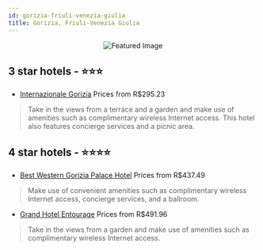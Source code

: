 ```yaml
---
id: gorizia-friuli-venezia-giulia
title: Gorizia, Friuli-Venezia Giulia
---
```


<center><img src="https://i.travelapi.com/hotels/2000000/1550000/1545300/1545281/a6b1cb5b_z.jpg" alt="Featured Image" /></center>


##  3 star hotels - ⭐️⭐️⭐️

-    [Internazionale Gorizia](https://us.hurb.com/hotels/gorizia/internazionale-gorizia-JNP-JP297823?cmp=18055) Prices from R$295.23
   > Take in the views from a terrace and a garden and make use of amenities such as complimentary wireless Internet access. This hotel also features concierge services and a picnic area.

##  4 star hotels - ⭐️⭐️⭐️⭐️

-    [Best Western Gorizia Palace Hotel](https://us.hurb.com/hotels/gorizia/best-western-gorizia-palace-hotel-JNP-JP072836?cmp=18055) Prices from R$437.49
   > Make use of convenient amenities such as complimentary wireless Internet access, concierge services, and a ballroom.
-    [Grand Hotel Entourage](https://us.hurb.com/hotels/gorizia/grand-hotel-entourage-JNP-JP320058?cmp=18055) Prices from R$491.96
   > Take in the views from a garden and make use of amenities such as complimentary wireless Internet access.
